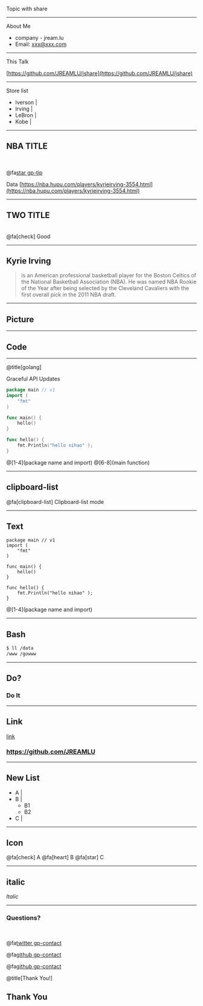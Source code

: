 Topic with share

---

About Me

-   company - jream.lu
-   Email: xxx@xxx.com

---

This Talk

[https://github.com/JREAMLU/jshare](https://github.com/JREAMLU/jshare)

---

Store list

-   Iverson |
-   Irving |
-   LeBron |
-   Kobe |

---

## NBA TITLE

<br>

@fa[star gp-tip](Iverson)

Data [https://nba.hupu.com/players/kyrieirving-3554.html](https://nba.hupu.com/players/kyrieirving-3554.html)

---

## TWO TITLE

<br/>
@fa[check] Good

---

## Kyrie Irving

> is an American professional basketball player for the Boston Celtics of the National Basketball Association (NBA). He was named NBA Rookie of the Year after being selected by the Cleveland Cavaliers with the first overall pick in the 2011 NBA draft.

---

## Picture

<!-- ---?image=assets/image/xxx.png&size=auto 60%&color=white -->


---

## Code

---

@title[golang]

<p><span class="slide-title">Graceful API Updates</span></p>

```go
package main // v1
import (
    "fmt"
)

func main() {
    hello()
}

func hello() {
    fmt.Println("hello nihao" );
}
```

@[1-4](package name and import)
@[6-8](main function)

---

## clipboard-list

@fa[clipboard-list] Clipboard-list mode

---

## Text

```text
package main // v1
import (
    "fmt"
)

func main() {
    hello()
}

func hello() {
    fmt.Println("hello nihao" );
}
```
@[1-4](package name and import)

---

## Bash

```bash
$ ll /data
/www /gowww
```

---

## Do?

### Do It

---

## Link

[link](https://github.com/JREAMLU)

### https://github.com/JREAMLU

---

## New List 

-   A |
-   B |
    -   B1
    -   B2
-   C |

---

## Icon

@fa[check] A
@fa[heart] B
@fa[star] C

---

## italic

*Italic*

---

### Questions?

<br>

@fa[twitter gp-contact](@jream.lu)

@fa[github gp-contact](jream.lu)

@fa[github gp-contact](jream.lu)

<!-- ---?image=assets/image/gitpitch-audience.jpg&opacity=100 -->

@title[Thank You!]

## Thank You
